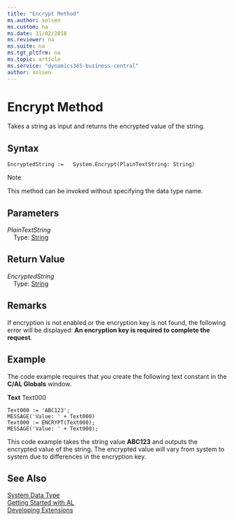 ```yaml
---
title: "Encrypt Method"
ms.author: solsen
ms.custom: na
ms.date: 11/02/2018
ms.reviewer: na
ms.suite: na
ms.tgt_pltfrm: na
ms.topic: article
ms.service: "dynamics365-business-central"
author: solsen
---
```

[//]: # (START>DO_NOT_EDIT)
[//]: # (IMPORTANT:Do not edit any of the content between here and the END>DO_NOT_EDIT.)
[//]: # (Any modifications should be made in the .xml files in the ModernDev repo.)
# Encrypt Method
Takes a string as input and returns the encrypted value of the string.

## Syntax
```
EncryptedString :=   System.Encrypt(PlainTextString: String)
```
> [!NOTE]  
> This method can be invoked without specifying the data type name.  
## Parameters
*PlainTextString*  
&emsp;Type: [String](../string/string-data-type.md)  
  


## Return Value
*EncryptedString*  
&emsp;Type: [String](../string/string-data-type.md)  
  


[//]: # (IMPORTANT: END>DO_NOT_EDIT)

## Remarks  
 If encryption is not enabled or the encryption key is not found, the following error will be displayed: **An encryption key is required to complete the request**.   

## Example  
 The code example requires that you create the following text constant in the **C/AL Globals** window.  

 **Text** Text000  

```  
Text000 := 'ABC123';  
MESSAGE('Value: ' + Text000)  
Text000 := ENCRYPT(Text000);  
MESSAGE('Value: ' + Text000);  
```  

 This code example takes the string value **ABC123** and outputs the encrypted value of the string. The encrypted value will vary from system to system due to differences in the encryption key.  


## See Also
[System Data Type](system-data-type.md)  
[Getting Started with AL](../../devenv-get-started.md)  
[Developing Extensions](../../devenv-dev-overview.md)